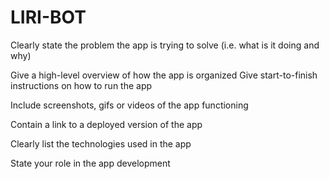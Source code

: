 # LIRI-BOT

Clearly state the problem the app is trying to solve (i.e. what is it doing and why)


Give a high-level overview of how the app is organized
Give start-to-finish instructions on how to run the app

Include screenshots, gifs or videos of the app functioning

Contain a link to a deployed version of the app

Clearly list the technologies used in the app

State your role in the app development